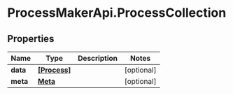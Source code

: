 # ProcessMakerApi.ProcessCollection

## Properties
Name | Type | Description | Notes
------------ | ------------- | ------------- | -------------
**data** | [**[Process]**](Process.md) |  | [optional] 
**meta** | [**Meta**](Meta.md) |  | [optional] 


